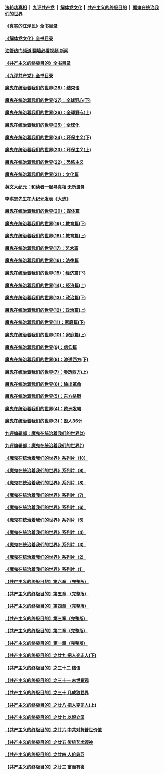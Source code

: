 ####  [法轮功真相](../../../../basic/blob/master/README.md?t=09031701) &nbsp;|&nbsp; [九评共产党](../../../../9ping.md/blob/master/README.md?t=09031701) &nbsp;|&nbsp; [解体党文化](../../../../jtdwh.md/blob/master/README.md?t=09031701)  &nbsp;|&nbsp; [共产主义的终极目的](../../../../gczydzjmd.md/blob/master/README.md?t=09031701) &nbsp;|&nbsp; [魔鬼在统治我们的世界](../../../../mgztzwmdsj.md/blob/master/README.md?t=09031701) 

#### [《真实的江泽民》全书目录](../pages/nsc422/n13721399.md?t=09031701) 

#### [《解体党文化》全书目录](../pages/nsc422/n13721157.md?t=09031701) 

#### [油管热门频道 翻墙必看视频 新闻](http://45.76.130.85:81/youtube.html?09031701)

#### [《共产主义的终极目的》全书目录](../pages/nsc422/n13721048.md?t=09031701) 

#### [《九评共产党》全书目录](../pages/nsc422/n13708085.md?t=09031701) 

#### [魔鬼在统治着我们的世界(28)：结束语](../pages/nsc422/n10936246.md?t=09031701) 

#### [魔鬼在统治着我们的世界(27)：全球野心(下)](../pages/nsc422/n10928319.md?t=09031701) 

#### [魔鬼在统治着我们的世界(26)：全球野心(上)](../pages/nsc422/n10900318.md?t=09031701) 

#### [魔鬼在统治着我们的世界(25)：全球化](../pages/nsc422/n10788205.md?t=09031701) 

#### [魔鬼在统治着我们的世界(24)：环保主义(下)](../pages/nsc422/n10695307.md?t=09031701) 

#### [魔鬼在统治着我们的世界(23)：环保主义(上)](../pages/nsc422/n10688613.md?t=09031701) 

#### [魔鬼在统治着我们的世界(22)：恐怖主义](../pages/nsc422/n10614727.md?t=09031701) 

#### [魔鬼在统治着我们的世界(21)：文化篇](../pages/nsc422/n10597706.md?t=09031701) 

#### [英文大纪元：和读者一起寻真相 无所畏惧](../pages/nsc422/n12542027.md?t=09031701) 

#### [李洪志先生在大纪元发表《大选》](../pages/nsc422/n12534746.md?t=09031701) 

#### [魔鬼在统治着我们的世界(20)：媒体篇](../pages/nsc422/n10586579.md?t=09031701) 

#### [魔鬼在统治着我们的世界(19)：教育篇(下)](../pages/nsc422/n10564808.md?t=09031701) 

#### [魔鬼在统治着我们的世界(18)：教育篇(上)](../pages/nsc422/n10526970.md?t=09031701) 

#### [魔鬼在统治着我们的世界(17)：艺术篇](../pages/nsc422/n10499093.md?t=09031701) 

#### [魔鬼在统治着我们的世界(16)：法律篇](../pages/nsc422/n10485969.md?t=09031701) 

#### [魔鬼在统治着我们的世界(15)：经济篇(下)](../pages/nsc422/n10469975.md?t=09031701) 

#### [魔鬼在统治着我们的世界(14)：经济篇(上)](../pages/nsc422/n10457370.md?t=09031701) 

#### [魔鬼在统治着我们的世界(13)：政治篇(下)](../pages/nsc422/n10448270.md?t=09031701) 

#### [魔鬼在统治着我们的世界(12)：政治篇(上)](../pages/nsc422/n10444576.md?t=09031701) 

#### [魔鬼在统治着我们的世界(11)：家庭篇(下)](../pages/nsc422/n10440961.md?t=09031701) 

#### [魔鬼在统治着我们的世界(10)：家庭篇(上)](../pages/nsc422/n10435448.md?t=09031701) 

#### [魔鬼在统治着我们的世界(9)：信仰篇](../pages/nsc422/n10432159.md?t=09031701) 

#### [魔鬼在统治着我们的世界(8)：渗透西方(下)](../pages/nsc422/n10429603.md?t=09031701) 

#### [魔鬼在统治着我们的世界(7)：渗透西方(上)](../pages/nsc422/n10426013.md?t=09031701) 

#### [魔鬼在统治着我们的世界(6)：输出革命](../pages/nsc422/n10421536.md?t=09031701) 

#### [魔鬼在统治着我们的世界(5)：东方杀戮](../pages/nsc422/n10417707.md?t=09031701) 

#### [魔鬼在统治着我们的世界(4)：欧洲发端](../pages/nsc422/n10414890.md?t=09031701) 

#### [魔鬼在统治着我们的世界(3)：毁人36计](../pages/nsc422/n10411583.md?t=09031701) 

#### [九评编辑部：魔鬼在统治着我们的世界(2)](../pages/nsc422/n10410036.md?t=09031701) 

#### [九评编辑部：魔鬼在统治着我们的世界(1)](../pages/nsc422/n10406825.md?t=09031701) 

#### [《魔鬼在统治着我们的世界》系列片（10）](../pages/nsc422/n12292670.md?t=09031701) 

#### [《魔鬼在统治着我们的世界》系列片（9）](../pages/nsc422/n12290859.md?t=09031701) 

#### [《魔鬼在统治着我们的世界》系列片（8）](../pages/nsc422/n12287445.md?t=09031701) 

#### [《魔鬼在统治着我们的世界》系列片（7）](../pages/nsc422/n12283425.md?t=09031701) 

#### [《魔鬼在统治着我们的世界》系列片（6）](../pages/nsc422/n12282314.md?t=09031701) 

#### [《魔鬼在统治着我们的世界》系列片（5）](../pages/nsc422/n12281419.md?t=09031701) 

#### [《魔鬼在统治着我们的世界》系列片（4）](../pages/nsc422/n12274024.md?t=09031701) 

#### [《魔鬼在统治着我们的世界》系列片（3）](../pages/nsc422/n12271322.md?t=09031701) 

#### [《魔鬼在统治着我们的世界》系列片（2）](../pages/nsc422/n12269049.md?t=09031701) 

#### [《魔鬼在统治着我们的世界》系列片（1）](../pages/nsc422/n12267575.md?t=09031701) 

#### [【共产主义的终极目的】第六章 （完整版）](../pages/nsc422/n11428913.md?t=09031701) 

#### [【共产主义的终极目的】第五章 （完整版）](../pages/nsc422/n11428912.md?t=09031701) 

#### [【共产主义的终极目的】第四章 （完整版）](../pages/nsc422/n11428907.md?t=09031701) 

#### [【共产主义的终极目的】第三章（完整版）](../pages/nsc422/n11428848.md?t=09031701) 

#### [【共产主义的终极目的】第二章（完整版）](../pages/nsc422/n11428831.md?t=09031701) 

#### [【共产主义的终极目的】第一章（完整版）](../pages/nsc422/n11417651.md?t=09031701) 

#### [【共产主义的终极目的】之廿九 把人变非人(下)](../pages/nsc422/n11344140.md?t=09031701) 

#### [【共产主义的终极目的】之三十二 结语](../pages/nsc422/n11360535.md?t=09031701) 

#### [【共产主义的终极目的】之三十一 末世景观](../pages/nsc422/n11351129.md?t=09031701) 

#### [【共产主义的终极目的】之三十 几成狼世界](../pages/nsc422/n11348280.md?t=09031701) 

#### [【共产主义的终极目的】之廿八 把人变非人(上)](../pages/nsc422/n11340492.md?t=09031701) 

#### [【共产主义的终极目的】之廿七 以恨立国](../pages/nsc422/n11336944.md?t=09031701) 

#### [【共产主义的终极目的】之廿六 中共对抗普世价值](../pages/nsc422/n11324785.md?t=09031701) 

#### [【共产主义的终极目的】之廿五 传统艺术颂神](../pages/nsc422/n11296396.md?t=09031701) 

#### [【共产主义的终极目的】之廿四 人伦典范](../pages/nsc422/n11296397.md?t=09031701) 

#### [【共产主义的终极目的】之廿三 富而有德](../pages/nsc422/n11283598.md?t=09031701) 

<img src='http://gfw-breaker.win/goodnews/indexes/nsc422.md' width='0px' height='0px'/>
